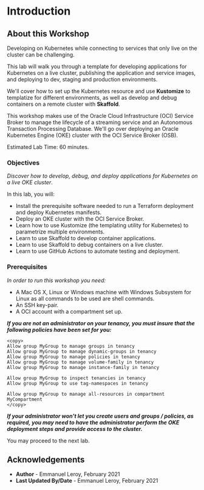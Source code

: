 # Introduction

## About this Workshop

Developing on Kubernetes while connecting to services that only live on the cluster can be challenging.

This lab will walk you through a template for developing applications for Kubernetes on a live cluster, publishing the application and service images, and deploying to dev, staging and production environments.

We'll cover how to set up the Kubernetes resource and use **Kustomize** to templatize for different environments, as well as develop and debug containers on a remote cluster with **Skaffold**.

This workshop makes use of the Oracle Cloud Infrastructure (OCI) Service Broker to manage the lifecycle of a streaming service and an Autonomous Transaction Processing Database. We'll go over deploying an Oracle Kubernetes Engine (OKE) cluster with the OCI Service Broker (OSB).

Estimated Lab Time: 60 minutes.

### Objectives

*Discover how to develop, debug, and deploy applications for Kubernetes on a live OKE cluster*.

In this lab, you will:
- Install the prerequisite software needed to run a Terraform deployment and deploy Kubernetes manifests.
- Deploy an OKE cluster with the OCI Service Broker.
- Learn how to use Kustomize (the templating utility for Kubernetes) to parametrize multiple environments.
- Learn to use Skaffold to develop container applications.
- Learn to use Skaffold to debug containers on a live cluster.
- Learn to use GitHub Actions to automate testing and deployment.

### Prerequisites

*In order to run this workshop you need:*

* A Mac OS X, Linux or Windows machine with Windows Subsystem for Linux as all commands to be used are shell commands.
* An SSH key-pair.
* A OCI account with a compartment set up.

***If you are not an administrator on your tenancy, you must insure that the following policies have been set for you:***

```
<copy>
Allow group MyGroup to manage groups in tenancy
Allow group MyGroup to manage dynamic-groups in tenancy
Allow group MyGroup to manage policies in tenancy
Allow group MyGroup to manage volume-family in tenancy
Allow group MyGroup to manage instance-family in tenancy

Allow group MyGroup to inspect tenancies in tenancy
Allow group MyGroup to use tag-namespaces in tenancy

Allow group MyGroup to manage all-resources in compartment MyCompartment
</copy>
```
***If your administrator won't let you create users and groups / policies, as required, you may need to have the administrator perform the OKE deployment steps and provide access to the cluster.***


You may proceed to the next lab.

## Acknowledgements

 - **Author** - Emmanuel Leroy, February 2021
 - **Last Updated By/Date** - Emmanuel Leroy, February 2021
